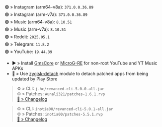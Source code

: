 🟢 » Instagram (arm64-v8a): `371.0.0.36.89`  
🟢 » Instagram (arm-v7a): `371.0.0.36.89`  
🟢 » Music (arm64-v8a): `8.10.51`  
🟢 » Music (arm-v7a): `8.10.51`  
🟢 » Reddit: `2025.05.1`  
🟢 » Telegram: `11.8.2`  
🟢 » YouTube: `19.44.39`  

- ▶️ » Install [GmsCore](https://github.com/ReVanced/GmsCore/releases) or [MicroG-RE](https://github.com/WSTxda/MicroG-RE/releases) for non-root YouTube and YT Music APKs  
- 🛑 » Use [zygisk-detach](https://github.com/j-hc/zygisk-detach) module to detach patched apps from being updated by Play Store
  
> ⚙️ » CLI: `j-hc/revanced-cli-5.0.0-all.jar`  
> ⚙️ » Patches: `Aunali321/patches-1.6.1.rvp`  
[🔗 » Changelog](https://github.com/Aunali321/ReVancedExperiments/releases/tag/v1.6.1)

> ⚙️ » CLI: `inotia00/revanced-cli-5.0.1-all.jar`  
> ⚙️ » Patches: `inotia00/patches-5.5.1.rvp`  
[🔗 » Changelog](https://github.com/inotia00/revanced-patches/releases/tag/v5.5.1)  
